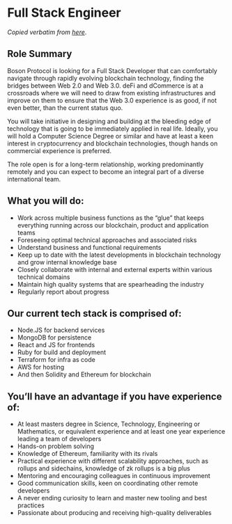 # Full Stack Engineer

_Copied verbatim from [here](https://boards.greenhouse.io/bosonprotocol/jobs/4299170003)_.


## Role Summary

Boson Protocol is looking for a Full Stack Developer that can comfortably navigate through  rapidly evolving blockchain technology, finding the bridges between Web 2.0 and Web 3.0. deFi and dCommerce is at a crossroads where we will need to draw from existing infrastructures and improve on them to ensure that the Web 3.0 experience is as good, if not even better, than the current status quo. 

You will take initiative in designing and building at the bleeding edge of technology that is going to be immediately applied in real life. Ideally, you will hold a Computer Science Degree or similar and have at least a keen interest in cryptocurrency and blockchain technologies, though hands on commercial experience is preferred.

The role open is for a long-term relationship, working predominantly remotely and you can expect to become an integral part of a diverse international team.

## What you will do:

- Work across multiple business functions as the “glue” that keeps everything running across our blockchain, product and application teams
- Foreseeing optimal technical approaches and associated risks
- Understand business and functional requirements
- Keep up to date with the latest developments in blockchain technology and grow internal knowledge base
- Closely collaborate with internal and external experts within various technical domains
- Maintain high quality systems that are spearheading the industry
- Regularly report about progress

## Our current tech stack is comprised of:

- Node.JS for backend services
- MongoDB for persistence
- React and JS for frontends
- Ruby for build and deployment
- Terraform for infra as code
- AWS for hosting
- And then Solidity and Ethereum for blockchain

## You’ll have an advantage if you have experience of:

- At least masters degree in Science, Technology, Engineering or Mathematics, or equivalent experience and at least one year experience leading a team of developers
- Hands-on problem solving
- Knowledge of Ethereum, familiarity with its rivals
- Practical experience with different scalability approaches, such as rollups and sidechains, knowledge of zk rollups is a big plus
- Mentoring and encouraging colleagues in continuous improvement
- Good communication skills, keen on coordinating other remote developers
- A never ending curiosity to learn and master new tooling and best practices
- Passionate about producing and receiving high-quality deliverables

